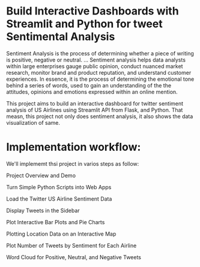 # Build Interactive Dashboards with Streamlit and Python for tweet Sentimental Analysis

Sentiment Analysis is the process of determining whether a piece of writing is positive, negative or neutral. ... Sentiment analysis helps data analysts within large enterprises gauge public opinion, conduct nuanced market research, monitor brand and product reputation, and understand customer experiences.
In essence, it is the process of determining the emotional tone behind a series of words, used to gain an understanding of the the attitudes, opinions and emotions expressed within an online mention.

This project aims to build an interactive dashboard for twitter sentiment analysis of US Airlines using Streamlit API from Flask, and Python. That measn, this project not only does sentiment analysis, it also shows the data visualization of same.

# Implementation workflow:
We'll implememt thsi project in varios steps as follow: 

Project Overview and Demo

Turn Simple Python Scripts into Web Apps

Load the Twitter US Airline Sentiment Data

Display Tweets in the Sidebar

Plot Interactive Bar Plots and Pie Charts

Plotting Location Data on an Interactive Map

Plot Number of Tweets by Sentiment for Each Airline

Word Cloud for Positive, Neutral, and Negative Tweets
